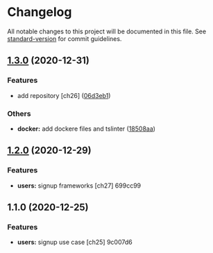 # Changelog

All notable changes to this project will be documented in this file. See [standard-version](https://github.com/conventional-changelog/standard-version) for commit guidelines.

## [1.3.0](https://github.com/brucegroverlee/crowdcheck-backend/compare/v1.2.0...v1.3.0) (2020-12-31)


### Features

* add repository [ch26] ([06d3eb1](https://github.com/brucegroverlee/crowdcheck-backend/commit/06d3eb1ffe1df86d0e72561d63f48827a29e139e))


### Others

* **docker:** add dockere files and tslinter ([18508aa](https://github.com/brucegroverlee/crowdcheck-backend/commit/18508aa2a23cef7bccd14d826efeb8f705fa6875))

## [1.2.0](///compare/v1.1.0...v1.2.0) (2020-12-29)


### Features

* **users:** signup frameworks [ch27] 699cc99

## 1.1.0 (2020-12-25)


### Features

* **users:** signup use case [ch25] 9c007d6
